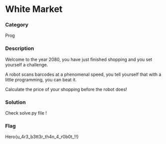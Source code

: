 # White Market

### Category

Prog

### Description

Welcome to the year 2080, you have just finished shopping and you set yourself a challenge. 

A robot scans barcodes at a phenomenal speed, you tell yourself that with a little programming, you can beat it.

Calculate the price of your shopping before the robot does!

### Solution

Check solve.py file !

### Flag

Hero{u_4r3_b3tt3r_th4n_4_r0b0t_!!}
